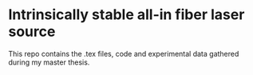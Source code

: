 # Intrinsically stable all-in fiber laser source

This repo contains the .tex files, code and experimental data gathered during my master thesis.
